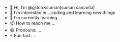 - 👋 Hi, I’m @glitchXsuman(suman samanta)
- 👀 I’m interested in ...coding and learning new things
- 🌱 I’m currently learning ...
- 📫 How to reach me ...
- 😄 Pronouns: ...
- ⚡ Fun fact: ...

<!---
glitchXsuman/glitchXsuman is a ✨ special ✨ repository because its `README.md` (this file) appears on your GitHub profile.
You can click the Preview link to take a look at your changes.
--->

